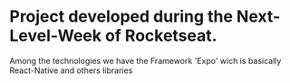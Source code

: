 <h1>Project developed during the Next-Level-Week of Rocketseat.</h1>

<p>Among the technologies we have the Framework 'Expo' wich is basically React-Native and others libraries</p>